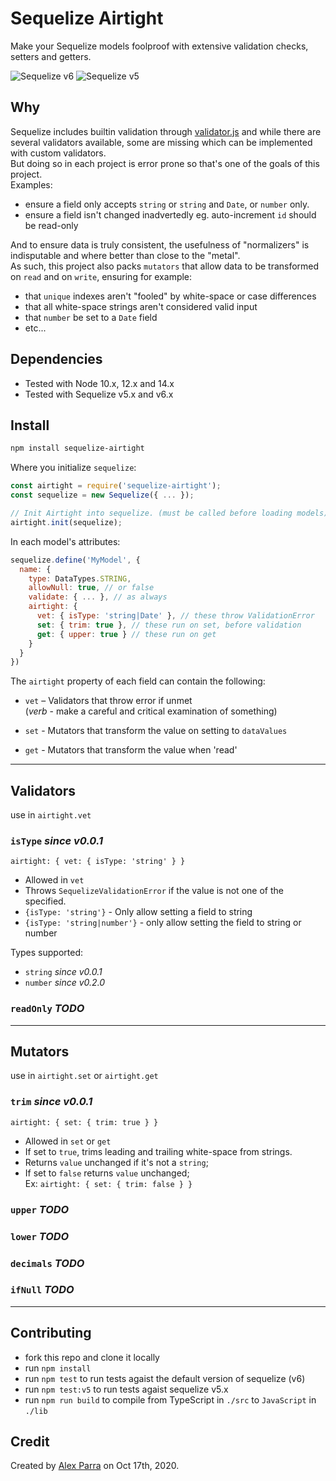 # Sequelize Airtight

Make your Sequelize models foolproof with extensive validation checks, setters and getters.

![Sequelize v6](https://github.com/alex-parra/sequelize-airtight/workflows/Sequelize%20v6/badge.svg)
![Sequelize v5](https://github.com/alex-parra/sequelize-airtight/workflows/Sequelize%20v5/badge.svg)

## Why

Sequelize includes builtin validation through [validator.js](https://github.com/validatorjs/validator.js) and while there are several validators available, some are missing which can be implemented with custom validators.  
But doing so in each project is error prone so that's one of the goals of this project.  
Examples:

- ensure a field only accepts `string` or `string` and `Date`, or `number` only.
- ensure a field isn't changed inadvertedly eg. auto-increment `id` should be read-only

And to ensure data is truly consistent, the usefulness of "normalizers" is indisputable and where better than close to the "metal".  
As such, this project also packs `mutators` that allow data to be transformed on `read` and on `write`, ensuring for example:

- that `unique` indexes aren't "fooled" by white-space or case differences
- that all white-space strings aren't considered valid input
- that `number` be set to a `Date` field
- etc...

## Dependencies

- Tested with Node 10.x, 12.x and 14.x
- Tested with Sequelize v5.x and v6.x

## Install

```bash
npm install sequelize-airtight
```

Where you initialize `sequelize`:

```javascript
const airtight = require('sequelize-airtight');
const sequelize = new Sequelize({ ... });

// Init Airtight into sequelize. (must be called before loading models)
airtight.init(sequelize);
```

In each model's attributes:

```javascript
sequelize.define('MyModel', {
  name: {
    type: DataTypes.STRING,
    allowNull: true, // or false
    validate: { ... }, // as always
    airtight: {
      vet: { isType: 'string|Date' }, // these throw ValidationError
      set: { trim: true }, // these run on set, before validation
      get: { upper: true } // these run on get
    }
  }
})
```

The `airtight` property of each field can contain the following:

- `vet` – Validators that throw error if unmet  
  (_verb_ - make a careful and critical examination of something)

- `set` - Mutators that transform the value on setting to `dataValues`

- `get` - Mutators that transform the value when 'read'

---

## Validators

use in `airtight.vet`

### `isType` _since v0.0.1_

```
airtight: { vet: { isType: 'string' } }
```

- Allowed in `vet`
- Throws `SequelizeValidationError` if the value is not one of the specified.
- `{isType: 'string'}` - Only allow setting a field to string
- `{isType: 'string|number'}` - only allow setting the field to string or number

Types supported:

- `string` _since v0.0.1_
- `number` _since v0.2.0_

### `readOnly` _TODO_

---

## Mutators

use in `airtight.set` or `airtight.get`

### `trim` _since v0.0.1_

```
airtight: { set: { trim: true } }
```

- Allowed in `set` or `get`
- If set to `true`, trims leading and trailing white-space from strings.
- Returns `value` unchanged if it's not a `string`;
- If set to `false` returns `value` unchanged;  
  Ex: `airtight: { set: { trim: false } }`

### `upper` _TODO_

### `lower` _TODO_

### `decimals` _TODO_

### `ifNull` _TODO_

---

## Contributing

- fork this repo and clone it locally
- run `npm install`
- run `npm test` to run tests agaist the default version of sequelize (v6)
- run `npm test:v5` to run tests agaist sequelize v5.x
- run `npm run build` to compile from TypeScript in `./src` to `JavaScript` in `./lib`

## Credit

Created by [Alex Parra](https://github.com/alex-parra) on Oct 17th, 2020.
